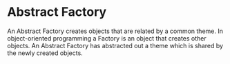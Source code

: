 # Abstract Factory

An Abstract Factory creates objects that are related by a common theme. In object-oriented programming a Factory is an object that creates other objects. An Abstract Factory has abstracted out a theme which is shared by the newly created objects.